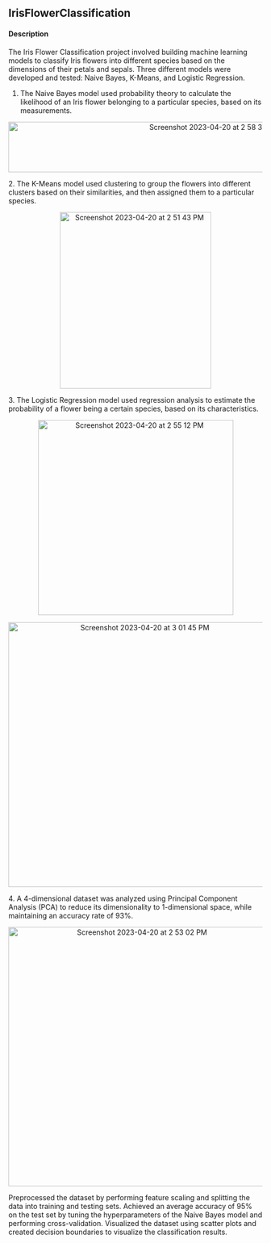 ## IrisFlowerClassification
#### Description 
The Iris Flower Classification project involved building machine learning models to classify Iris flowers into different species based on the dimensions of their petals and sepals. Three different models were developed and tested: Naive Bayes, K-Means, and Logistic Regression.
1. The Naive Bayes model used probability theory to calculate the likelihood of an Iris flower belonging to a particular species, based on its measurements. 
<p align="center"><img width="800" height="100" alt="Screenshot 2023-04-20 at 2 58 37 PM" src="https://user-images.githubusercontent.com/98439391/233496469-4cfd4a29-11a9-4ce0-83c4-aad683de7b5b.png">
</p>
2. The K-Means model used clustering to group the flowers into different clusters based on their similarities, and then assigned them to a particular species. 
<p align="center"><img width="300" height="350" alt="Screenshot 2023-04-20 at 2 51 43 PM" src="https://user-images.githubusercontent.com/98439391/233495470-22b72cf4-a446-489e-952d-3e4214a5a0f5.png">
</p>
3. The Logistic Regression model used regression analysis to estimate the probability of a flower being a certain species, based on its characteristics.
<p align="center"><img width="387" alt="Screenshot 2023-04-20 at 2 55 12 PM" src="https://user-images.githubusercontent.com/98439391/233496037-a2ff73dc-acbf-4cf2-9f9e-a2238eac9bde.png">
</p>
<p align="center"><img width="525" alt="Screenshot 2023-04-20 at 3 01 45 PM" src="https://user-images.githubusercontent.com/98439391/233496903-918dbf21-121e-4bd9-acb9-949efb5f330b.png">
</p>
4. A 4-dimensional dataset was analyzed using Principal Component Analysis (PCA) to reduce its dimensionality to 1-dimensional space, while maintaining an accuracy rate of 93%.
<p align="center"><img width="514" alt="Screenshot 2023-04-20 at 2 53 02 PM" src="https://user-images.githubusercontent.com/98439391/233495714-3d2e419a-b5f2-4ef2-bfd9-7fe04c6899f8.png">
</p>
Preprocessed the dataset by performing feature scaling and splitting the data into training and testing sets.
Achieved an average accuracy of 95% on the test set by tuning the hyperparameters of the Naive Bayes model and performing cross-validation. Visualized the dataset using scatter plots and created decision boundaries to visualize the classification results.
